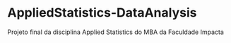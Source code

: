 # AppliedStatistics-DataAnalysis
Projeto final da disciplina Applied Statistics do MBA da Faculdade Impacta
